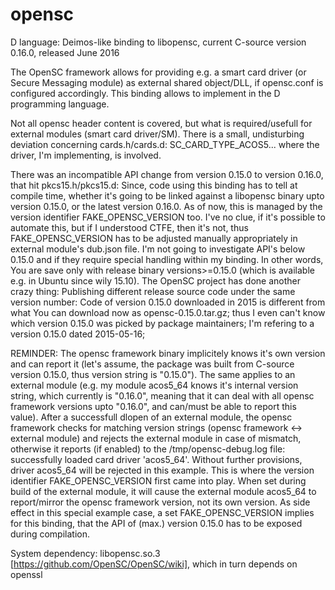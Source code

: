 # opensc


D language: Deimos-like binding to libopensc, current C-source version 0.16.0, released June 2016

The OpenSC framework allows for providing e.g. a smart card driver (or Secure Messaging module) as external shared object/DLL, if opensc.conf is configured accordingly.
This binding allows to implement in the D programming language.

Not all opensc header content is covered, but what is required/usefull for external modules (smart card driver/SM).
There is a small, undisturbing deviation concerning cards.h/cards.d: SC_CARD_TYPE_ACOS5... where the driver, I'm implementing, is involved.

There was an incompatible API change from version 0.15.0 to version 0.16.0, that hit pkcs15.h/pkcs15.d: Since, code using this binding has to tell at compile time, whether it's going to be
linked against a libopensc binary upto version 0.15.0, or the latest version 0.16.0. As of now, this is managed by the version identifier FAKE_OPENSC_VERSION too.
I've no clue, if it's possible to automate this, but if I understood CTFE, then it's not, thus FAKE_OPENSC_VERSION has to be adjusted manually appropriately in external module's dub.json file.
I'm not going to investigate API's below 0.15.0 and if they require special handling within my binding. In other words, You are save only with release binary versions>=0.15.0 (which is available e.g.
in Ubuntu since wily 15.10). The OpenSC project has done another crazy thing: Publishing different release source code under the same version number: Code of version 0.15.0  downloaded in 2015 is different
from what You can download now as opensc-0.15.0.tar.gz; thus I even can't know which version 0.15.0 was picked by package maintainers; I'm refering to a version 0.15.0 dated 2015-05-16;

REMINDER:
The opensc framework binary implicitely knows it's own version and can report it (let's assume, the package was built from C-source version 0.15.0, thus version string is "0.15.0").
The same applies to an external module (e.g. my module acos5_64 knows it's internal version string, which currently is "0.16.0", meaning that it can deal with all opensc framework versions upto "0.16.0", and can/must be able to report this value).
After a successfull dlopen of an external module, the opensc framework checks for matching version strings (opensc framework <-> external module) and rejects the external module in case of mismatch,
otherwise it reports (if enabled) to the /tmp/opensc-debug.log file: successfully loaded card driver 'acos5_64'.
Without further provisions, driver acos5_64 will be rejected in this example. This is where the version identifier FAKE_OPENSC_VERSION first came into play. When set during build of the external module, it
will cause the external module acos5_64 to report/mirror the opensc framework version, not its own version. As side effect in this special example case, a set FAKE_OPENSC_VERSION implies for this binding,
that the API of (max.) version 0.15.0 has to be exposed during compilation.

System dependency: libopensc.so.3  [https://github.com/OpenSC/OpenSC/wiki], which in turn depends on openssl
